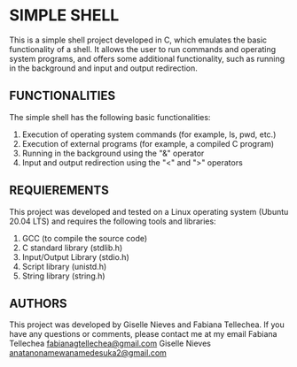 # SIMPLE SHELL

This is a simple shell project developed in C, which emulates the basic functionality of a shell. It allows the user to run commands and operating system programs, and offers some additional functionality, such as running in the background and input and output redirection.

## FUNCTIONALITIES

The simple shell has the following basic functionalities:

1. Execution of operating system commands (for example, ls, pwd, etc.)
2. Execution of external programs (for example, a compiled C program)
3. Running in the background using the "&" operator
4. Input and output redirection using the "<" and ">" operators

## REQUIEREMENTS

This project was developed and tested on a Linux operating system (Ubuntu 20.04 LTS) and requires the following tools and libraries:

1. GCC (to compile the source code)
2. C standard library (stdlib.h)
3. Input/Output Library (stdio.h)
4. Script library (unistd.h)
5. String library (string.h)

## AUTHORS

This project was developed by Giselle Nieves and Fabiana Tellechea.
If you have any questions or comments, please contact me at my email
Fabiana Tellechea <fabianagtellechea@gmail.com>
Giselle Nieves <anatanonamewanamedesuka2@gmail.com>

